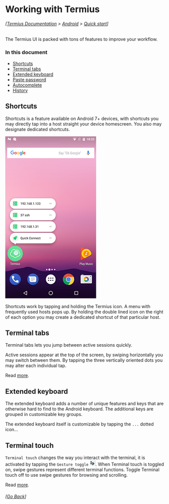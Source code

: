 # Working with Termius
###### [[Termius Documentation](../../README.md) > [Android](../README.md) > [Quick start](README.md)]

The Termius UI is packed with tons of features to improve your workflow.

### In this document
* [Shortcuts](#shortcuts)
* [Terminal tabs](#terminal-tabs)
* [Extended keyboard](#extended-keyboard)
* [Paste password](paste-password)
* [Autocomplete](#autocomplete)
* [History](#history)

## Shortcuts
Shortcuts is a feature available on Android 7+ devices, with shortcuts you may directly tap into a host straight your device homescreen. You also may designate dedicated shortcuts.

![Shortcuts](../.images/screenshots/shortcuts.png)

Shortcuts work by tapping and holding the Termius icon. A menu with frequently used hosts pops up. By holding the double lined icon on the right of each option you may create a dedicated shortcut of that particular host.

## Terminal tabs
Terminal tabs lets you jump between active sessions quickly.

Active sessions appear at the top of the screen, by swiping horizontally you may switch between them. By tapping the three vertically oriented dots you may alter each individual tap.

Read [more](../features/terminal_tabs.md).

## Extended keyboard
The extended keyboard adds a number of unique features and keys that are otherwise hard to find to the Android keyboard. The additional keys are grouped in customizable key groups.

The extended keyboard itself is customizable by tapping the `...` dotted icon...

## Terminal touch
`Terminal touch` changes the way you interact with the terminal, it is activated by tapping the `Gesture toggle` ![Gesture toggle](../.images/terminaltouch.png). When Terminal touch is toggled on, swipe gestures represent different terminal functions. Toggle Terminal touch off to use swipe gestures for browsing and scrolling.

Read [more](../features/terminal_touch.md).



###### [[Go Back](README.md)]

